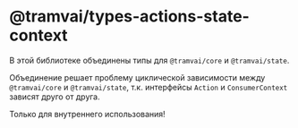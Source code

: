 # @tramvai/types-actions-state-context

В этой библиотеке объединены типы для `@tramvai/core` и `@tramvai/state`.

Объединение решает проблему циклической зависимости между `@tramvai/core` и `@tramvai/state`,
т.к. интерфейсы `Action` и `ConsumerContext` зависят друго от друга.

Только для внутреннего использования!
